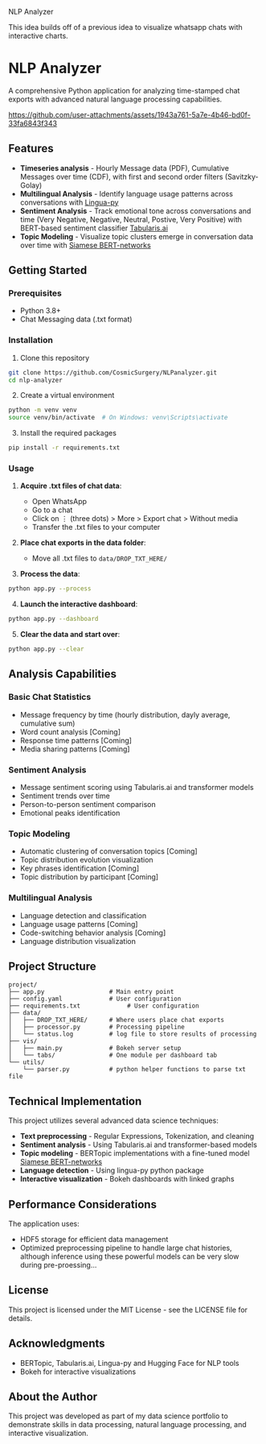 NLP Analyzer

This idea builds off of a previous idea to visualize whatsapp chats with interactive charts.

# NLP Analyzer

A comprehensive Python application for analyzing time-stamped chat exports with advanced natural language processing capabilities.

https://github.com/user-attachments/assets/1943a761-5a7e-4b46-bd0f-33fa6843f343

## Features

- **Timeseries analysis** - Hourly Message data (PDF), Cumulative Messages over time (CDF), with first and second order filters (Savitzky-Golay)
- **Multilingual Analysis** - Identify language usage patterns across conversations with [Lingua-py](https://github.com/pemistahl/lingua-py)
- **Sentiment Analysis** - Track emotional tone across conversations and time (Very Negative, Negative, Neutral, Postive, Very Positive) with BERT-based sentiment classifier [Tabularis.ai](https://huggingface.co/tabularisai/multilingual-sentiment-analysis)
- **Topic Modeling** - Visualize topic clusters emerge in conversation data over time with [Siamese BERT-networks](paraphrase-multilingual-mpnet-base-v2)

## Getting Started

### Prerequisites

- Python 3.8+
- Chat Messaging data (.txt format) 

### Installation

1. Clone this repository

```bash
git clone https://github.com/CosmicSurgery/NLPanalyzer.git
cd nlp-analyzer
```

2. Create a virtual environment

```bash
python -m venv venv
source venv/bin/activate  # On Windows: venv\Scripts\activate
```

3. Install the required packages

```bash
pip install -r requirements.txt
```

### Usage

1. **Acquire .txt files of chat data**:

   - Open WhatsApp
   - Go to a chat
   - Click on ⋮ (three dots) > More > Export chat > Without media
   - Transfer the .txt files to your computer

2. **Place chat exports in the data folder**:

   - Move all .txt files to `data/DROP_TXT_HERE/`

3. **Process the data**:

```bash
python app.py --process
```

4. **Launch the interactive dashboard**:

```bash
python app.py --dashboard
```

5. **Clear the data and start over**:

```bash
python app.py --clear
```

## Analysis Capabilities

### Basic Chat Statistics

- Message frequency by time (hourly distribution, dayly average, cumulative sum)
- Word count analysis [Coming]
- Response time patterns [Coming]
- Media sharing patterns [Coming]

### Sentiment Analysis

- Message sentiment scoring using Tabularis.ai and transformer models
- Sentiment trends over time
- Person-to-person sentiment comparison
- Emotional peaks identification

### Topic Modeling

- Automatic clustering of conversation topics [Coming]
- Topic distribution evolution visualization
- Key phrases identification [Coming]
- Topic distribution by participant [Coming]

### Multilingual Analysis

- Language detection and classification
- Language usage patterns [Coming]
- Code-switching behavior analysis [Coming]
- Language distribution visualization

## Project Structure

```
project/
├── app.py                  # Main entry point
├── config.yaml             # User configuration
├── requirements.txt             # User configuration
├── data/
│   ├── DROP_TXT_HERE/      # Where users place chat exports
│   ├── processor.py        # Processing pipeline
│   └── status.log          # log file to store results of processing
├── vis/
│   ├── main.py             # Bokeh server setup
│   └── tabs/               # One module per dashboard tab
└── utils/
    └── parser.py           # python helper functions to parse txt file
```

## Technical Implementation

This project utilizes several advanced data science techniques:

- **Text preprocessing** - Regular Expressions, Tokenization, and cleaning
- **Sentiment analysis** - Using Tabularis.ai and transformer-based models
- **Topic modeling** - BERTopic implementations with a fine-tuned model [Siamese BERT-networks](paraphrase-multilingual-mpnet-base-v2)
- **Language detection** - Using lingua-py python package
- **Interactive visualization** - Bokeh dashboards with linked graphs

## Performance Considerations

The application uses:

- HDF5 storage for efficient data management
- Optimized preprocessing pipeline to handle large chat histories, although inference using these powerful models can be very slow during pre-proessing...

## License

This project is licensed under the MIT License - see the LICENSE file for details.

## Acknowledgments

- BERTopic, Tabularis.ai, Lingua-py and Hugging Face for NLP tools
- Bokeh for interactive visualizations

## About the Author

This project was developed as part of my data science portfolio to demonstrate skills in data processing, natural language processing, and interactive visualization.
